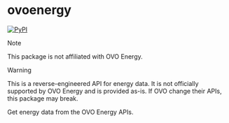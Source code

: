 # ovoenergy

[![PyPI](https://img.shields.io/pypi/v/ovoenergy)](https://pypi.org/project/ovoenergy/)

> [!NOTE]
> This package is not affiliated with OVO Energy.

> [!WARNING]
> This is a reverse-engineered API for energy data. It is not officially supported by OVO Energy and is provided as-is. If OVO change their APIs, this package may break.


Get energy data from the OVO Energy APIs.
